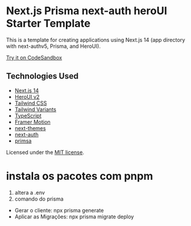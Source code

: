 # Next.js Prisma next-auth heroUI Starter Template

This is a template for creating applications using Next.js 14 (app directory with next-authv5, Prisma, and HeroUI).

[Try it on CodeSandbox](https://githubbox.com/heroui-inc/heroui/next-app-template)

## Technologies Used

- [Next.js 14](https://nextjs.org/docs/getting-started)
- [HeroUI v2](https://heroui.com/)
- [Tailwind CSS](https://tailwindcss.com/)
- [Tailwind Variants](https://tailwind-variants.org)
- [TypeScript](https://www.typescriptlang.org/)
- [Framer Motion](https://www.framer.com/motion/)
- [next-themes](https://github.com/pacocoursey/next-themes)
- [next-auth]()
- [primsa]()


Licensed under the [MIT license](https://github.com/heroui-inc/next-app-template/blob/main/LICENSE).

# instala os pacotes com pnpm

1. altera a .env
2. comando do prisma
- Gerar o cliente: npx prisma generate
- Aplicar as Migrações: npx prisma migrate deploy
